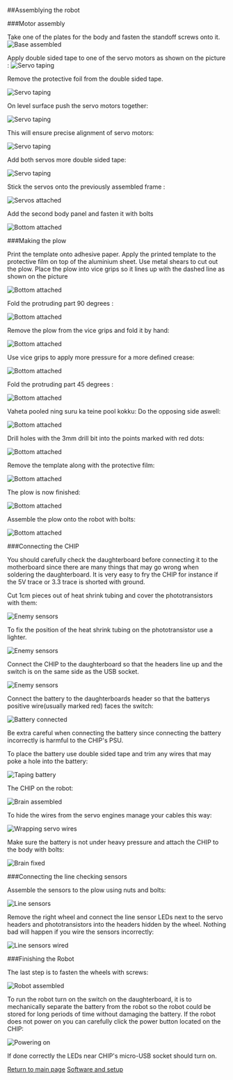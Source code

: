 
##Assemblying the robot

###Motor assembly


Take one of the plates for the body and fasten the standoff screws onto it.
![Base assembled](../img/kit/10-base-assembled.jpg)


Apply double sided tape to one of the servo motors as shown on the picture :
![Servo taping](../img/kit/11-servo-taping.jpg)

Remove the protective foil from the double sided tape.

![Servo taping](../img/kit/13-servo-tape-peeling.jpg)

On level surface push the servo motors together:

![Servo taping](../img/kit/14-servos-aligned.jpg)


This will ensure precise alignment of servo motors:

![Servo taping](../img/kit/15-servos-taped.jpg)

Add both servos more double sided tape:

![Servo taping](../img/kit/16-servos-tape-peeling.jpg)

Stick the servos onto the previously assembled frame :

![Servos attached](../img/kit/17-servos-attached.jpg)


Add the second body panel and fasten it with bolts

![Bottom attached](../img/kit/18-bottom-attached.jpg)


###Making the plow

Print the template onto adhesive paper. Apply the printed template to the protective film on top of the aluminium sheet. Use metal shears to cut out the plow.
Place the plow into vice grips so it lines up with the dashed line as shown on the picture

![Bottom attached](../img/kit/20-plow.jpg)


Fold the protruding part 90 degrees :

![Bottom attached](../img/kit/21-plow.jpg)

Remove the plow from the vice grips and fold it by hand:

![Bottom attached](../img/kit/22-plow.jpg)

Use vice grips to apply more pressure for a more defined crease:

![Bottom attached](../img/kit/23-plow.jpg)


Fold the protruding part 45 degrees :

![Bottom attached](../img/kit/24-plow.jpg)

Vaheta pooled ning suru ka teine pool kokku:
Do the opposing side aswell:

![Bottom attached](../img/kit/25-plow.jpg)

Drill holes with the 3mm drill bit into the points marked with red dots:

![Bottom attached](../img/kit/26-plow.jpg)


Remove the template along with the protective film:

![Bottom attached](../img/kit/27-plow.jpg)

The plow is now finished:

![Bottom attached](../img/kit/28-plow.jpg)

Assemble the plow onto the robot with bolts:

![Bottom attached](../img/kit/29-plow.jpg)


###Connecting the CHIP

You should carefully check the daughterboard before connecting it to the motherboard since there are many things that may go wrong when soldering the daughterboard.
It is very easy to fry the CHIP for instance if the 5V trace or 3.3 trace is shorted with ground.

Cut 1cm pieces out of heat shrink tubing and cover the phototransistors with them:

![Enemy sensors](../img/kit/42-enemy-sensors-covered.jpg)

To fix the position of the heat shrink tubing on the phototransistor use a lighter.

![Enemy sensors](../img/kit/43-enemy-sensors-shrunk.jpg)

Connect the CHIP to the daughterboard so that the headers line up and the switch is on the same side as the USB socket.

![Enemy sensors](../img/kit/44-attaching-daughterboard.jpg)

Connect the battery to the daughterboards header so that the batterys positive wire(usually marked red) faces the switch:

![Battery connected](../img/kit/45-battery-connected.jpg)

Be extra careful when connecting the battery since connecting the battery incorrectly is harmful to the CHIP's PSU.

To place the battery use double sided tape and trim any wires that may poke a hole into the battery:

![Taping battery](../img/kit/47-taping-battery.jpg)

The CHIP on the robot:

![Brain assembled](../img/kit/48-brain-assembled.jpg)

To hide the wires from the servo engines manage your cables this way:

![Wrapping servo wires](../img/kit/50-wrapping-servo-wires.jpg)

Make sure the battery is not under heavy pressure and attach the CHIP to the body with bolts:

![Brain fixed](../img/kit/52-brain-fixed.jpg)


###Connecting the line checking sensors

Assemble the sensors to the plow using nuts and bolts:

![Line sensors](../img/kit/31-line-sensors-attached.jpg)

Remove the right wheel and connect the line sensor LEDs next to the servo headers and phototransistors into the headers hidden by the wheel. Nothing bad will happen if you wire the sensors incorrectly:

![Line sensors wired](../img/kit/53-line-sensors-wired.jpg)


###Finishing the Robot

The last step is to fasten the wheels with screws:

![Robot assembled](../img/kit/60-robot-assembled.jpg)

To run the robot turn on the switch on the daughterboard, it is to mechanically separate the battery from the robot so the robot could be stored for long periods of time without damaging the battery.
If the robot does not power on you can carefully click the power button located on the CHIP:

![Powering on](../img/kit/61-powering-on.jpg)

If done correctly the LEDs near CHIP's micro-USB socket should turn on.

[Return to main page](index-en.md "Main page")
[Software and setup](software-en.md "Software and setup")
